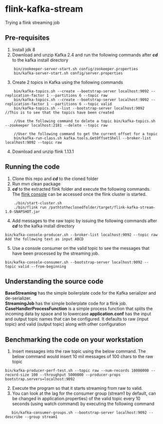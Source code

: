 # flink-kafka-stream
Trying a flink streaming job

## Pre-requisites
1. Install jdk 8
2. Download and unzip Kafka 2.4 and run the following commands after _**cd**_ to the kafka install directory
```
    bin/zookeeper-server-start.sh config/zookeeper.properties
    bin/kafka-server-start.sh config/server.properties 
```
3. Create 2 topics in Kafka using the following commands 
```
    bin/kafka-topics.sh --create --bootstrap-server localhost:9092 --replication-factor 1 --partitions 6 --topic raw
    bin/kafka-topics.sh --create --bootstrap-server localhost:9092 --replication-factor 1 --partitions 6 --topic valid
    bin/kafka-topics.sh --list --bootstrap-server localhost:9092 //This is to see that the topics have been created
    
    //Use the following command to delete a topic bin/kafka-topics.sh --zookeeper localhost:2181 --delete --topic raw
    
    //User the following command to get the current offset for a topic
    bin/kafka-run-class.sh kafka.tools.GetOffsetShell --broker-list localhost:9092 --topic raw
```
4. Download and unzip flink 1.13.1

## Running the code
1. Clone this repo and _**cd**_ to the cloned folder
2. Run mvn clean package
3. _**cd**_ to the extracted flink folder and execute the following commands. The [flink console](http://localhost:8081/) can be accessed once the flink cluster is started.
```
    ./bin/start-cluster.sh
    ./bin/flink run /pathtotheclonedfolder/target/flink-kafka-stream-1.0-SNAPSHOT.jar
```
4. Add messages to the raw topic by issuing the following commands after _**cd**_ to the kafka install directory
```
bin/kafka-console-producer.sh --broker-list localhost:9092 --topic raw
Add the following text as input ABCD
```
5. Use a console consumer on the valid topic to see the messages that have been processed by the streaming job.
```
bin/kafka-console-consumer.sh --bootstrap-server localhost:9092 --topic valid --from-beginning
```

## Understanding the source code
**BaseStreaming** has the simple boilerplate code for the Kafka serializer and de-serializer.  
**StreamingJob** has the simple boilerplate code for a flink job.
**CaseHandlerProcessFunction** is a simple process function that splits the incoming data by space and to lowercase
**application.conf** has the input and output topic names that can be configured. It defaults to raw (input topic) and valid (output topic) along with other configuration


## Benchmarking the code on your workstation
1. Insert messages into the raw topic using the below command. The below command would insert 10 mil messages of 100 chars to the raw topic
```
bin/kafka-producer-perf-test.sh --topic raw --num-records 10000000 --record-size 100 --throughput 5000000 --producer-props bootstrap.servers=localhost:9092
```
2. Execute the program so that it starts streaming from raw to valid.
3. You can look at the lag for the consumer group (stream1 by default, can be changed in application.properties) of the valid topic every 10 seconds (using watch command) by executing the following command
```
   bin/kafka-consumer-groups.sh --bootstrap-server localhost:9092 --describe --group stream1
```
